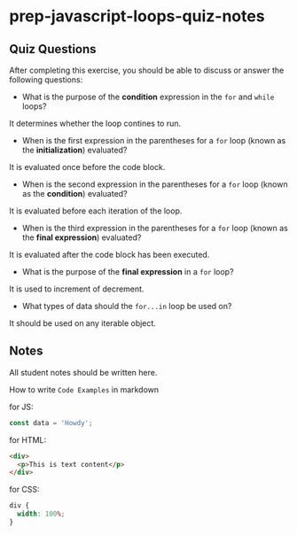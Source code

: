 # prep-javascript-loops-quiz-notes

## Quiz Questions

After completing this exercise, you should be able to discuss or answer the following questions:

- What is the purpose of the **condition** expression in the `for` and `while` loops?

It determines whether the loop contines to run.

- When is the first expression in the parentheses for a `for` loop (known as the **initialization**) evaluated?

It is evaluated once before the code block.

- When is the second expression in the parentheses for a `for` loop (known as the **condition**) evaluated?

It is evaluated before each iteration of the loop.

- When is the third expression in the parentheses for a `for` loop (known as the **final expression**) evaluated?

It is evaluated after the code block has been executed.

- What is the purpose of the **final expression** in a `for` loop?

It is used to increment of decrement.

- What types of data should the `for...in` loop be used on?

It should be used on any iterable object.

## Notes

All student notes should be written here.

How to write `Code Examples` in markdown

for JS:

```javascript
const data = 'Howdy';
```

for HTML:

```html
<div>
  <p>This is text content</p>
</div>
```

for CSS:

```css
div {
  width: 100%;
}
```
